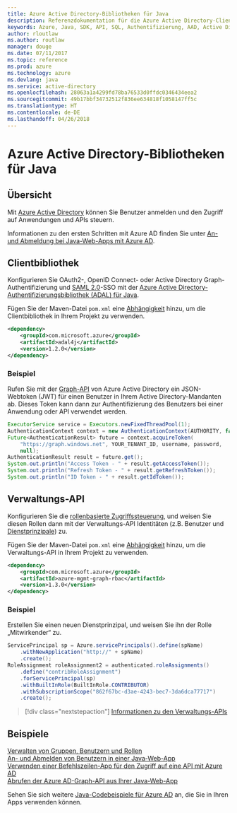 ```yaml
---
title: Azure Active Directory-Bibliotheken für Java
description: Referenzdokumentation für die Azure Active Directory-Clientbibliotheken und -Verwaltungsbibliotheken für Java
keywords: Azure, Java, SDK, API, SQL, Authentifizierung, AAD, Active Directory, Graph, OAuth 2.0
author: rloutlaw
ms.author: routlaw
manager: douge
ms.date: 07/11/2017
ms.topic: reference
ms.prod: azure
ms.technology: azure
ms.devlang: java
ms.service: active-directory
ms.openlocfilehash: 28063a1a4299fd78ba76533d0ffdc0346434eea2
ms.sourcegitcommit: 49b17bbf34732512f836ee634818f1058147ff5c
ms.translationtype: HT
ms.contentlocale: de-DE
ms.lasthandoff: 04/26/2018
---
```

# <a name="azure-active-directory-libraries-for-java"></a>Azure Active Directory-Bibliotheken für Java

## <a name="overview"></a>Übersicht

Mit [Azure Active Directory](/azure/active-directory/active-directory-whatis) können Sie Benutzer anmelden und den Zugriff auf Anwendungen und APIs steuern.

Informationen zu den ersten Schritten mit Azure AD finden Sie unter [An- und Abmeldung bei Java-Web-Apps mit Azure AD](/azure/active-directory/develop/active-directory-devquickstarts-webapp-java).

## <a name="client-library"></a>Clientbibliothek

Konfigurieren Sie OAuth2-, OpenID Connect- oder Active Directory Graph-Authentifizierung und [SAML 2.0](https://docs.microsoft.com/azure/active-directory/develop/active-directory-saml-protocol-reference)-SSO mit der [Azure Active Directory-Authentifizierungsbibliothek (ADAL) für Java](https://github.com/AzureAD/azure-activedirectory-library-for-java).

Fügen Sie der Maven-Datei `pom.xml` eine [Abhängigkeit](https://maven.apache.org/guides/getting-started/index.html#How_do_I_use_external_dependencies) hinzu, um die Clientbibliothek in Ihrem Projekt zu verwenden.

```XML
<dependency>
    <groupId>com.microsoft.azure</groupId>
    <artifactId>adal4j</artifactId>
    <version>1.2.0</version>
</dependency>
```   

### <a name="example"></a>Beispiel

Rufen Sie mit der [Graph-API](https://docs.microsoft.com/azure/active-directory/develop/active-directory-graph-api) von Azure Active Directory ein JSON-Webtoken (JWT) für einen Benutzer in Ihrem Active Directory-Mandanten ab. Dieses Token kann dann zur Authentifizierung des Benutzers bei einer Anwendung oder API verwendet werden.

```java
ExecutorService service = Executors.newFixedThreadPool(1);
AuthenticationContext context = new AuthenticationContext(AUTHORITY, false, service);
Future<AuthenticationResult> future = context.acquireToken(
    "https://graph.windows.net", YOUR_TENANT_ID, username, password,
    null);
AuthenticationResult result = future.get();
System.out.println("Access Token - " + result.getAccessToken());
System.out.println("Refresh Token - " + result.getRefreshToken());
System.out.println("ID Token - " + result.getIdToken());
```

## <a name="management-api"></a>Verwaltungs-API

Konfigurieren Sie die [rollenbasierte Zugriffssteuerung](/azure/active-directory/role-based-access-control-what-is), und weisen Sie diesen Rollen dann mit der Verwaltungs-API Identitäten (z.B. Benutzer und [Dienstprinzipale](https://docs.microsoft.com/azure/active-directory/develop/active-directory-application-objects)) zu. 

Fügen Sie der Maven-Datei `pom.xml` eine [Abhängigkeit](https://maven.apache.org/guides/getting-started/index.html#How_do_I_use_external_dependencies) hinzu, um die Verwaltungs-API in Ihrem Projekt zu verwenden.

```XML
<dependency>
    <groupId>com.microsoft.azure</groupId>
    <artifactId>azure-mgmt-graph-rbac</artifactId>
    <version>1.3.0</version>
</dependency>
```

### <a name="example"></a>Beispiel 

Erstellen Sie einen neuen Dienstprinzipal, und weisen Sie ihn der Rolle „Mitwirkender“ zu.

```java
ServicePrincipal sp = Azure.servicePrincipals().define(spName)
    .withNewApplication("http://" + spName)
    .create();
RoleAssignment roleAssignment2 = authenticated.roleAssignments()
    .define("contribRoleAssignment")
    .forServicePrincipal(sp)
    .withBuiltInRole(BuiltInRole.CONTRIBUTOR)
    .withSubscriptionScope("862f67bc-d3ae-4243-bec7-3da6dca77717")
    .create();
```

> [!div class="nextstepaction"]
> [Informationen zu den Verwaltungs-APIs](/java/api/overview/azure/activedirectory/management)


## <a name="samples"></a>Beispiele

[Verwalten von Gruppen, Benutzern und Rollen](https://github.com/Azure-Samples/aad-java-browse-graph-and-manage-roles)    
[An- und Abmelden von Benutzern in einer Java-Web-App](https://github.com/Azure-Samples/active-directory-java-webapp-openidconnect)    
[Verwenden einer Befehlszeilen-App für den Zugriff auf eine API mit Azure AD](https://github.com/Azure-Samples/active-directory-java-native-headless)   
[Abrufen der Azure AD-Graph-API aus Ihrer Java-Web-App](https://github.com/Azure-Samples/active-directory-java-graphapi-web/)  

Sehen Sie sich weitere [Java-Codebeispiele für Azure AD](https://azure.microsoft.com/en-us/resources/samples/?term=active+directory&platform=java) an, die Sie in Ihren Apps verwenden können.
